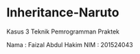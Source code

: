 # Inheritance-Naruto
Kasus 3 Teknik Pemrogramman Praktek

Nama  : Faizal Abdul Hakim
NIM   : 201524043
